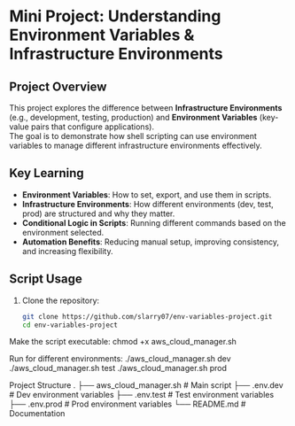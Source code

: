 # Mini Project: Understanding Environment Variables & Infrastructure Environments

## Project Overview
This project explores the difference between **Infrastructure Environments** (e.g., development, testing, production) and **Environment Variables** (key-value pairs that configure applications).  
The goal is to demonstrate how shell scripting can use environment variables to manage different infrastructure environments effectively.

## Key Learning
- **Environment Variables**: How to set, export, and use them in scripts.  
- **Infrastructure Environments**: How different environments (dev, test, prod) are structured and why they matter.  
- **Conditional Logic in Scripts**: Running different commands based on the environment selected.  
- **Automation Benefits**: Reducing manual setup, improving consistency, and increasing flexibility.  

## Script Usage
1. Clone the repository:
   ```bash
   git clone https://github.com/slarry07/env-variables-project.git
   cd env-variables-project

Make the script executable:
chmod +x aws_cloud_manager.sh

Run for different environments:
./aws_cloud_manager.sh dev
./aws_cloud_manager.sh test
./aws_cloud_manager.sh prod

Project Structure
.
├── aws_cloud_manager.sh   # Main script
├── .env.dev               # Dev environment variables
├── .env.test              # Test environment variables
├── .env.prod              # Prod environment variables
└── README.md              # Documentation


